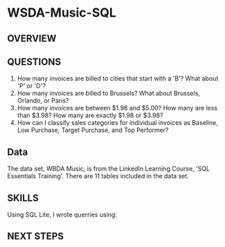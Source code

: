 # WSDA-Music-SQL

## OVERVIEW ##

## QUESTIONS ##
1. How many invoices are billed to cities that start with a 'B'? What about 'P' or 'D'?
2. How many invoices are billed to Brussels? What about Brussels, Orlando, or Paris?
3. How many invoices are between $1.98 and $5.00? How many are less than $3.98? How many are exactly $1.98 or $3.98?
4. How can I classify sales categories for individual invoices as Baseline, Low Purchase, Target Purchase, and Top Performer?

## Data ##
The data set, WBDA Music, is from the LinkedIn Learning Course, 'SQL Essentials Training'. There are 11 tables included in the data set.

## SKILLS ##
Using SQL Lite, I wrote querries using:

## NEXT STEPS ##
